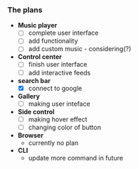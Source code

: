 ### The plans
- **Music player**
    - [ ] complete user interface
    - [ ] add functionality
    - [ ] add custom music - considering(?)
- **Control center**
    - [ ] finish user interface
    - [ ] add interactive feeds
- **search bar**
    - [x] connect to google
- **Gallery**
    - [ ] making user inteface
- **Side control**
    - [ ] making hover effect
    - [ ] changing color of button
- **Browser**
    - currently no plan
- **CLI**
    - update more command in future